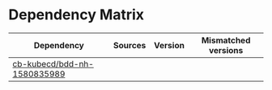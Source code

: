 # Dependency Matrix

Dependency | Sources | Version | Mismatched versions
---------- | ------- | ------- | -------------------
[cb-kubecd/bdd-nh-1580835989](https://github.com/cb-kubecd/bdd-nh-1580835989.git) |  | []() | 
